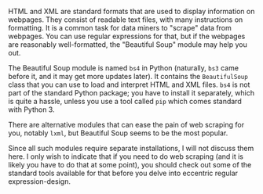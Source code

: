HTML and XML are standard formats that are used to display information
on webpages. They consist of readable text files, with many instructions
on formatting. It is a common task for data miners to "scrape" data from
webpages. You can use regular expressions for that, but if the webpages
are reasonably well-formatted, the "Beautiful Soup" module may help you
out.

The Beautiful Soup module is named `bs4` in Python (naturally, `bs3`
came before it, and it may get more updates later). It contains the
`BeautifulSoup` class that you can use to load and interpret HTML and
XML files. `bs4` is not part of the standard Python package; you have to
install it separately, which is quite a hassle, unless you use a tool
called `pip` which comes standard with Python 3.

There are alternative modules that can ease the pain of web scraping for
you, notably `lxml`, but Beautiful Soup seems to be the most popular.

Since all such modules require separate installations, I will not
discuss them here. I only wish to indicate that if you need to do web
scraping (and it is likely you have to do that at some point), you
should check out some of the standard tools available for that before
you delve into eccentric regular expression-design.
